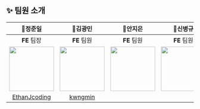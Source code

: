 ## ✨ 팀원 소개
🥇**정준일**|🥈**김광민**|🥈**안지은**|🥈**신병규**|🥈**김창일**|🥈**이혜광**|🥈**조성호**
:---:|:---:|:---:|:---:|:---:|:---:|:---:|
**FE** 팀장|**FE** 팀원|**FE** 팀원|**FE** 팀원|**BE** 팀장|**BE** 팀원|**BE** 팀원
<img src="https://user-images.githubusercontent.com/100268187/197486749-73921ccf-1488-4e63-91f4-9a65fa24c9e4.jpg" width=120>|<img src="https://user-images.githubusercontent.com/100268187/197487213-f4191876-4a98-4018-b533-69e5ae3def50.jpg" width=120>|<img src="" width=120>|<img src="" width=120>|<img src="https://user-images.githubusercontent.com/100268187/197486244-7e5cbf1e-7ee3-4681-8a4c-6e9a4b84bca5.jpg" width=120>|<img src="https://user-images.githubusercontent.com/100268187/197087475-418d469d-d1c1-4310-856b-917e44d2845f.jpg" width=120>|<img src="" width=120>   
[EthanJcoding](https://github.com/EthanJcoding)|[kwngmin](https://github.com/kwngmin)|[]()|[]()|[INewWorldI](https://github.com/INewWorldI)|[hea0408never](https://github.com/hea0408never)|[]()
